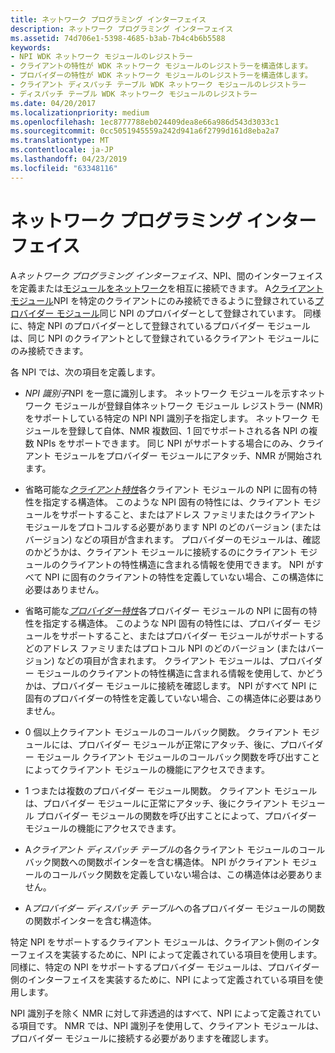 ```yaml
---
title: ネットワーク プログラミング インターフェイス
description: ネットワーク プログラミング インターフェイス
ms.assetid: 74d706e1-5398-4685-b3ab-7b4c4b6b5588
keywords:
- NPI WDK ネットワーク モジュールのレジストラー
- クライアントの特性が WDK ネットワーク モジュールのレジストラーを構造体します。
- プロバイダーの特性が WDK ネットワーク モジュールのレジストラーを構造体します。
- クライアント ディスパッチ テーブル WDK ネットワーク モジュールのレジストラー
- ディスパッチ テーブル WDK ネットワーク モジュールのレジストラー
ms.date: 04/20/2017
ms.localizationpriority: medium
ms.openlocfilehash: 1ec8777788eb024409dea8e66a986d543d3033c1
ms.sourcegitcommit: 0cc5051945559a242d941a6f2799d161d8eba2a7
ms.translationtype: MT
ms.contentlocale: ja-JP
ms.lasthandoff: 04/23/2019
ms.locfileid: "63348116"
---
```

# <a name="network-programming-interface"></a>ネットワーク プログラミング インターフェイス


A*ネットワーク プログラミング インターフェイス*、NPI、間のインターフェイスを定義または[モジュールをネットワーク](network-module.md)を相互に接続できます。 A[クライアント モジュール](client-module.md)NPI を特定のクライアントにのみ接続できるように登録されている[プロバイダー モジュール](provider-module.md)同じ NPI のプロバイダーとして登録されています。 同様に、特定 NPI のプロバイダーとして登録されているプロバイダー モジュールは、同じ NPI のクライアントとして登録されているクライアント モジュールにのみ接続できます。

各 NPI では、次の項目を定義します。

-   *NPI 識別子*NPI を一意に識別します。 ネットワーク モジュールを示すネットワーク モジュールが登録自体ネットワーク モジュール レジストラー (NMR) をサポートしている特定の NPI NPI 識別子を指定します。 ネットワーク モジュールを登録して自体、NMR 複数回、1 回でサポートされる各 NPI の複数 NPIs をサポートできます。 同じ NPI がサポートする場合にのみ、クライアント モジュールをプロバイダー モジュールにアタッチ、NMR が開始されます。

-   省略可能な[*クライアント特性*](https://msdn.microsoft.com/library/windows/hardware/ff568812)各クライアント モジュールの NPI に固有の特性を指定する構造体。 このような NPI 固有の特性には、クライアント モジュールをサポートすること、またはアドレス ファミリまたはクライアント モジュールをプロトコルする必要があります NPI のどのバージョン (またはバージョン) などの項目が含まれます。 プロバイダーのモジュールは、確認のかどうかは、クライアント モジュールに接続するのにクライアント モジュールのクライアントの特性構造に含まれる情報を使用できます。 NPI がすべて NPI に固有のクライアントの特性を定義していない場合、この構造体に必要はありません。

-   省略可能な[*プロバイダー特性*](https://msdn.microsoft.com/library/windows/hardware/ff568814)各プロバイダー モジュールの NPI に固有の特性を指定する構造体。 このような NPI 固有の特性には、プロバイダー モジュールをサポートすること、またはプロバイダー モジュールがサポートするどのアドレス ファミリまたはプロトコル NPI のどのバージョン (またはバージョン) などの項目が含まれます。 クライアント モジュールは、プロバイダー モジュールのクライアントの特性構造に含まれる情報を使用して、かどうかは、プロバイダー モジュールに接続を確認します。 NPI がすべて NPI に固有のプロバイダーの特性を定義していない場合、この構造体に必要はありません。

-   0 個以上クライアント モジュールのコールバック関数。 クライアント モジュールには、プロバイダー モジュールが正常にアタッチ、後に、プロバイダー モジュール クライアント モジュールのコールバック関数を呼び出すことによってクライアント モジュールの機能にアクセスできます。

-   1 つまたは複数のプロバイダー モジュール関数。 クライアント モジュールは、プロバイダー モジュールに正常にアタッチ、後にクライアント モジュール プロバイダー モジュールの関数を呼び出すことによって、プロバイダー モジュールの機能にアクセスできます。

-   A*クライアント ディスパッチ テーブル*の各クライアント モジュールのコールバック関数への関数ポインターを含む構造体。 NPI がクライアント モジュールのコールバック関数を定義していない場合は、この構造体は必要ありません。

-   A*プロバイダー ディスパッチ テーブル*への各プロバイダー モジュールの関数の関数ポインターを含む構造体。

特定 NPI をサポートするクライアント モジュールは、クライアント側のインターフェイスを実装するために、NPI によって定義されている項目を使用します。 同様に、特定の NPI をサポートするプロバイダー モジュールは、プロバイダー側のインターフェイスを実装するために、NPI によって定義されている項目を使用します。

NPI 識別子を除く NMR に対して非透過的はすべて、NPI によって定義されている項目です。 NMR では、NPI 識別子を使用して、クライアント モジュールは、プロバイダー モジュールに接続する必要がありますを確認します。

 

 





